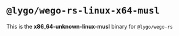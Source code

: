 # `@lygo/wego-rs-linux-x64-musl`

This is the **x86_64-unknown-linux-musl** binary for `@lygo/wego-rs`

